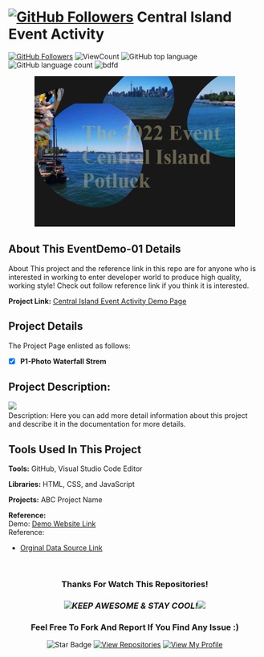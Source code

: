 # <a href="https://github.com/bdfd"><img height=40 src="https://cdn.jsdelivr.net/gh/bdfd/Personal_Image_Repo/4.Stamp/BDFD_Stamp.png" alt="GitHub Followers" /></a> Central Island Event Activity

<a href="https://github.com/bdfd"><img src="https://img.shields.io/github/followers/bdfd?label=Follow%20Me&logo=github" alt="GitHub Followers" /></a>
![ViewCount](https://views.whatilearened.today/views/github/BDFDPortfolio/EventDemo-01.svg?cache=remove)
![GitHub top language](https://img.shields.io/github/languages/top/BDFDPortfolio/EventDemo-01?style=flat)
![GitHub language count](https://img.shields.io/github/languages/count/BDFDPortfolio/EventDemo-01?style=flat)
<img height=20 src="https://cdn.jsdelivr.net/gh/bdfd/Personal_Image_Repo/7.Color-Icon/Status/Finish.svg" alt="bdfd" />

<div align="center">
    <img src="static/images/demo.png" alt="Logo" width="400" height="300">
</div>

## About This EventDemo-01 Details

About This project and the reference link in this repo are for anyone who is interested in working to enter developer world to produce high quality, working style! Check out follow reference link if you think it is interested.

**Project Link:** <a href="https://bdfdportfolio.tk/EventDemo-01_Central-Island/" target="_blank">Central Island Event Activity Demo Page</a>

## Project Details

The Project Page enlisted as follows:

- [x] **P1-Photo Waterfall Strem**
<!-- - [x] **P2-**
- [x] **P3-** -->

## Project Description:

<img height="27" src="https://img.shields.io/badge/Javascript -Level  Beginner-green.svg?&style=for-the-badge&logo=TheSparksFoundation&logoColor=blue"/>
<br/>
Description: Here you can add more detail information about this project and describe it in the documentation for more details.

## Tools Used In This Project

**Tools:** GitHub, Visual Studio Code Editor

**Libraries:** HTML, CSS, and JavaScript

**Projects:** ABC Project Name

**Reference:**  
Demo: <a href="https://bdfdportfolio.tk/EventDemo-01_Central-Island/" target="_blank">Demo Website Link</a>  
Reference:

- <a href="https://github.com/BDFDPortfolio/EventDemo-01" target="_blank">Orginal Data Source Link</a>

  <br>

<div align="center">

### Thanks For Watch This Repositories!

### <img src="https://media.giphy.com/media/WUlplcMpOCEmTGBtBW/giphy.gif" width="30"><i>KEEP AWESOME & STAY COOL!</i><img src="https://media.giphy.com/media/WUlplcMpOCEmTGBtBW/giphy.gif" width="30">

### Feel Free To Fork And Report If You Find Any Issue :)

![Star Badge](https://img.shields.io/static/v1?label=%F0%9F%8C%9F&message=If%20Useful&style=style=flat&color=BC4E99)
[![View Repositories](https://img.shields.io/badge/View-My_Repositories-blue?logo=GitHub)](https://github.com/bdfd?tab=repositories)
[![View My Profile](https://img.shields.io/badge/View-My_Profile-green?logo=GitHub)](https://github.com/bdfd)

</div>
